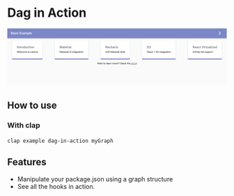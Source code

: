 # Dag in Action

![screenshot](screen.png?raw=true "DAG in Action Demo")

## How to use

### With clap

`clap example dag-in-action myGraph`


## Features

- Manipulate your package.json using a graph structure 
- See all the hooks in action. 

